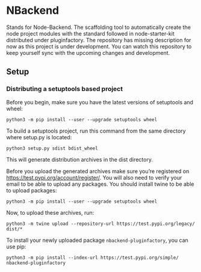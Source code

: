 # NBackend
Stands for Node-Backend.
The scaffolding tool to automatically create the node project modules with the standard followed in node-starter-kit distributed under pluginfactory.
The repository has missing description for now as this project is under development. You can watch this repository to keep yourself sync with the upcoming
changes and development.

## Setup
### Distributing a setuptools based project
Before you begin, make sure you have the latest versions of setuptools and wheel:
```
python3 -m pip install --user --upgrade setuptools wheel
```
To build a setuptools project, run this command from the same directory where setup.py is located:
```
python3 setup.py sdist bdist_wheel
```
This will generate distribution archives in the dist directory.

Before you upload the generated archives make sure you’re registered on https://test.pypi.org/account/register/. You will also need to verify your email to be able to upload any packages. You should install twine to be able to upload packages:
```
python3 -m pip install --user --upgrade setuptools wheel
```
Now, to upload these archives, run:
```
python3 -m twine upload --repository-url https://test.pypi.org/legacy/ dist/*
```
To install your newly uploaded package `nbackend-pluginfactory`, you can use pip:
```
python3 -m pip install --index-url https://test.pypi.org/simple/ nbackend-pluginfactory
```